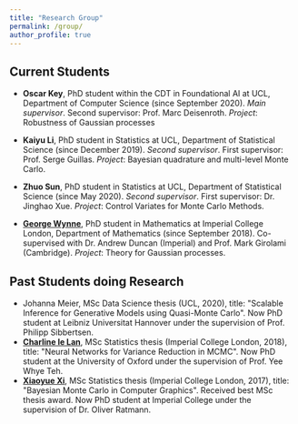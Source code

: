 ```yaml
---
title: "Research Group"
permalink: /group/
author_profile: true
---
```




## Current Students

* **Oscar Key**, PhD student within the CDT in Foundational AI at UCL, Department of Computer Science (since September 2020). *Main supervisor*. Second supervisor: Prof. Marc Deisenroth. *Project*: Robustness of Gaussian processes

* **Kaiyu Li**, PhD student in Statistics at UCL, Department of Statistical Science (since December 2019). *Second supervisor*. First supervisor: Prof. Serge Guillas. *Project*: Bayesian quadrature and multi-level Monte Carlo. 

* **Zhuo Sun**, PhD student in Statistics at UCL, Department of Statistical Science (since May 2020). *Second supervisor*. First supervisor: Dr. Jinghao Xue. *Project*: Control Variates for Monte Carlo Methods.

* [**George Wynne**](https://georgewynne.github.io/), PhD student in Mathematics at Imperial College London, Department of Mathematics (since September 2018). Co-supervised with Dr. Andrew Duncan (Imperial) and Prof. Mark Girolami (Cambridge). *Project*: Theory for Gaussian processes.

## Past Students doing Research

* Johanna Meier, MSc Data Science thesis (UCL, 2020), title: "Scalable Inference for Generative
Models using Quasi-Monte Carlo". Now PhD student at Leibniz Universitat Hannover under the supervision of Prof. Philipp Sibbertsen.
* [**Charline le Lan**](http://csml.stats.ox.ac.uk/people/lelan/), MSc Statistics thesis (Imperial College London, 2018), title: "Neural Networks for Variance Reduction in MCMC". Now PhD student at the University of Oxford under the supervision of Prof. Yee Whye Teh. 
* [**Xiaoyue Xi**](https://www.researchgate.net/profile/Xiaoyue_Xi), MSc Statistics thesis (Imperial College London, 2017), title: "Bayesian Monte Carlo in Computer Graphics". Received best MSc thesis award. Now PhD student at Imperial College under the supervision of Dr. Oliver Ratmann. 

